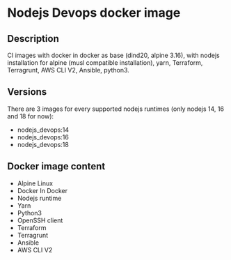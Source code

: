 # Nodejs Devops docker image

## Description

CI images with docker in docker as base (dind20, alpine 3.16), with nodejs installation for alpine (musl compatible installation), yarn, Terraform, Terragrunt, AWS CLI V2, Ansible, python3.

## Versions

There are 3 images for every supported nodejs runtimes (only nodejs 14, 16 and 18 for now):
- nodejs_devops:14
- nodejs_devops:16
- nodejs_devops:18

## Docker image content

- Alpine Linux
- Docker In Docker
- Nodejs runtime
- Yarn
- Python3
- OpenSSH client
- Terraform
- Terragrunt
- Ansible
- AWS CLI V2
